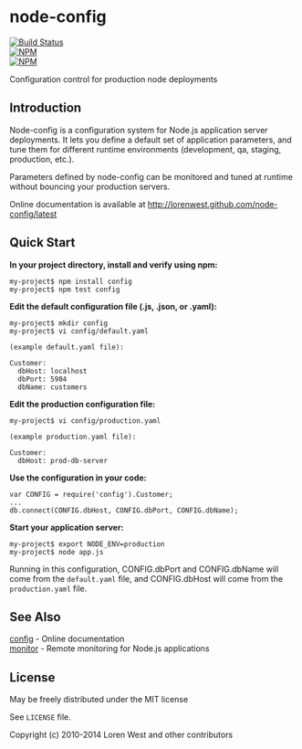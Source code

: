 node-config
===========

[![Build Status](https://secure.travis-ci.org/lorenwest/node-config.png?branch=master)](https://travis-ci.org/lorenwest/node-config)<br>
[![NPM](https://nodei.co/npm/config.png?downloads=true&stars=true)](https://nodei.co/npm/config/)<br>
[![NPM](https://nodei.co/npm-dl/config.png?months=9)](https://nodei.co/npm/config/)

Configuration control for production node deployments

Introduction
------------

Node-config is a configuration system for Node.js application server
deployments.  It lets you define a default set of application parameters,
and tune them for different runtime environments (development, qa,
staging, production, etc.).

Parameters defined by node-config can be monitored and tuned at runtime
without bouncing your production servers.

Online documentation is available at <http://lorenwest.github.com/node-config/latest>

Quick Start
-----------

**In your project directory, install and verify using npm:**

    my-project$ npm install config
    my-project$ npm test config

**Edit the default configuration file (.js, .json, or .yaml):**

    my-project$ mkdir config
    my-project$ vi config/default.yaml

    (example default.yaml file):

    Customer:
      dbHost: localhost
      dbPort: 5984
      dbName: customers

**Edit the production configuration file:**

    my-project$ vi config/production.yaml

    (example production.yaml file):

    Customer:
      dbHost: prod-db-server

**Use the configuration in your code:**

    var CONFIG = require('config').Customer;
    ...
    db.connect(CONFIG.dbHost, CONFIG.dbPort, CONFIG.dbName);

**Start your application server:**

    my-project$ export NODE_ENV=production
    my-project$ node app.js

Running in this configuration, CONFIG.dbPort and CONFIG.dbName
will come from the `default.yaml` file, and CONFIG.dbHost will
come from the `production.yaml` file.


See Also
--------

[config] - Online documentation<br>
[monitor] - Remote monitoring for Node.js applications

License
-------

May be freely distributed under the MIT license

See `LICENSE` file.

Copyright (c) 2010-2014 Loren West and other contributors

  [config]: http://lorenwest.github.com/node-config/latest
  [monitor]: https://github.com/lorenwest/node-monitor
  
